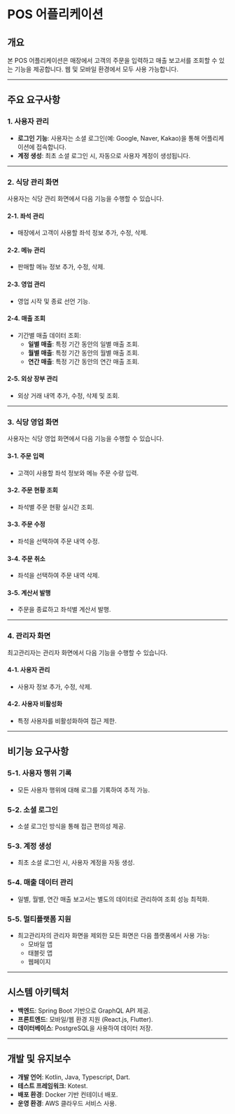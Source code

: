 # POS 어플리케이션

## 개요
본 POS 어플리케이션은 매장에서 고객의 주문을 입력하고 매출 보고서를 조회할 수 있는 기능을 제공합니다. 웹 및 모바일 환경에서 모두 사용 가능합니다.

---

## 주요 요구사항

### 1. 사용자 관리
- **로그인 기능**: 사용자는 소셜 로그인(예: Google, Naver, Kakao)을 통해 어플리케이션에 접속합니다.
- **계정 생성**: 최초 소셜 로그인 시, 자동으로 사용자 계정이 생성됩니다.

---

### 2. 식당 관리 화면
사용자는 식당 관리 화면에서 다음 기능을 수행할 수 있습니다.

#### 2-1. 좌석 관리
- 매장에서 고객이 사용할 좌석 정보 추가, 수정, 삭제.

#### 2-2. 메뉴 관리
- 판매할 메뉴 정보 추가, 수정, 삭제.

#### 2-3. 영업 관리
- 영업 시작 및 종료 선언 기능.

#### 2-4. 매출 조회
- 기간별 매출 데이터 조회:
  - **일별 매출**: 특정 기간 동안의 일별 매출 조회.
  - **월별 매출**: 특정 기간 동안의 월별 매출 조회.
  - **연간 매출**: 특정 기간 동안의 연간 매출 조회.

#### 2-5. 외상 장부 관리
- 외상 거래 내역 추가, 수정, 삭제 및 조회.

---

### 3. 식당 영업 화면
사용자는 식당 영업 화면에서 다음 기능을 수행할 수 있습니다.

#### 3-1. 주문 입력
- 고객이 사용할 좌석 정보와 메뉴 주문 수량 입력.

#### 3-2. 주문 현황 조회
- 좌석별 주문 현황 실시간 조회.

#### 3-3. 주문 수정
- 좌석을 선택하여 주문 내역 수정.

#### 3-4. 주문 취소
- 좌석을 선택하여 주문 내역 삭제.

#### 3-5. 계산서 발행
- 주문을 종료하고 좌석별 계산서 발행.

---

### 4. 관리자 화면
최고관리자는 관리자 화면에서 다음 기능을 수행할 수 있습니다.

#### 4-1. 사용자 관리
- 사용자 정보 추가, 수정, 삭제.

#### 4-2. 사용자 비활성화
- 특정 사용자를 비활성화하여 접근 제한.

---

## 비기능 요구사항

### 5-1. 사용자 행위 기록
- 모든 사용자 행위에 대해 로그를 기록하여 추적 가능.

### 5-2. 소셜 로그인
- 소셜 로그인 방식을 통해 접근 편의성 제공.

### 5-3. 계정 생성
- 최초 소셜 로그인 시, 사용자 계정을 자동 생성.

### 5-4. 매출 데이터 관리
- 일별, 월별, 연간 매출 보고서는 별도의 데이터로 관리하여 조회 성능 최적화.

### 5-5. 멀티플랫폼 지원
- 최고관리자의 관리자 화면을 제외한 모든 화면은 다음 플랫폼에서 사용 가능:
  - 모바일 앱
  - 태블릿 앱
  - 웹페이지

---

## 시스템 아키텍처
- **백엔드**: Spring Boot 기반으로 GraphQL API 제공.
- **프론트엔드**: 모바일/웹 환경 지원 (React.js, Flutter).
- **데이터베이스**: PostgreSQL을 사용하여 데이터 저장.

---

## 개발 및 유지보수
- **개발 언어**: Kotlin, Java, Typescript, Dart.
- **테스트 프레임워크**: Kotest.
- **배포 환경**: Docker 기반 컨테이너 배포.
- **운영 환경**: AWS 클라우드 서비스 사용.

